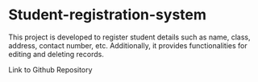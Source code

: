 # Student-registration-system
This project is developed to register student details such as name, class, address, contact number, etc. 
Additionally, it provides functionalities for editing and deleting records.

Link to Github Repository
